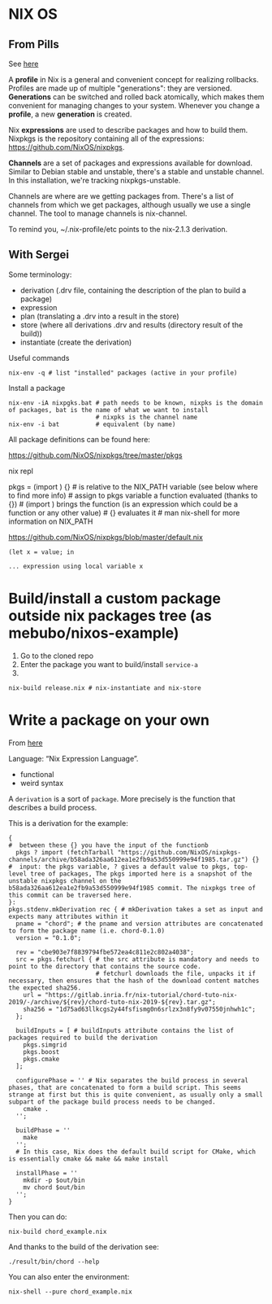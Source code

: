 # NIX OS

## From Pills

See [here](https://nixos.org/guides/nix-pills/)

A **profile** in Nix is a general and convenient concept for realizing rollbacks.
Profiles are made up of multiple "generations": they are versioned.
**Generations** can be switched and rolled back atomically, which makes them convenient for managing changes to your system. Whenever you change a **profile**, a new **generation** is created.

Nix **expressions** are used to describe packages and how to build them. Nixpkgs is the repository containing all of the expressions: https://github.com/NixOS/nixpkgs.

**Channels** are a set of packages and expressions available for download. Similar to Debian stable and unstable, there's a stable and unstable channel. In this installation, we're tracking nixpkgs-unstable.

Channels are where are we getting packages from. There's a list of channels from which we get packages, although usually we use a single channel. The tool to manage channels is nix-channel.

To remind you, ~/.nix-profile/etc points to the nix-2.1.3 derivation.



## With Sergei
Some terminology: 
- derivation (.drv file, containing the description of the plan to build a package)
- expression
- plan (translating a .drv into a result in the store)
- store (where all derivations .drv and results (directory result of the build))
- instantiate (create the derivation)



Useful commands

```
nix-env -q # list "installed" packages (active in your profile)
```


Install a package
```
nix-env -iA nixpgks.bat # path needs to be known, nixpks is the domain of packages, bat is the name of what we want to install
                        # nixpks is the channel name
nix-env -i bat          # equivalent (by name)
```

All package definitions can be found here: 

https://github.com/NixOS/nixpkgs/tree/master/pkgs


nix repl

pkgs = (import <nixpkgs>) {}   # <nixpkgs> is relative to the NIX_PATH variable (see below where to find more info)
                             # assign to pkgs variable a function evaluated (thanks to {})
                             # (import <nixpkgs>) brings the function (is an expression which could be a function or any other value)
                             # {} evaluates it
                             # man nix-shell for more information on NIX_PATH



https://github.com/NixOS/nixpkgs/blob/master/default.nix

```
(let x = value; in

... expression using local variable x
```



# Build/install a custom package outside nix packages tree (as mebubo/nixos-example)

1. Go to the cloned repo
2. Enter the package you want to build/install `service-a`
3. 
```
nix-build release.nix # nix-instantiate and nix-store
```

# Write a package on your own

From [here](https://nix-tutorial.gitlabpages.inria.fr/nix-tutorial/first-package.html)

Language: “Nix Expression Language”.
- functional
- weird syntax

A `derivation` is a sort of `package`. More precisely is the function that describes a build process.

This is a derivation for the example: 

```
{                                                                                                   #  between these {} you have the input of the functionb
  pkgs ? import (fetchTarball "https://github.com/NixOS/nixpkgs-channels/archive/b58ada326aa612ea1e2fb9a53d550999e94f1985.tar.gz") {} #  input: the pkgs variable, ? gives a default value to pkgs, top-level tree of packages, The pkgs imported here is a snapshot of the unstable nixpkgs channel on the b58ada326aa612ea1e2fb9a53d550999e94f1985 commit. The nixpkgs tree of this commit can be traversed here.
}:
pkgs.stdenv.mkDerivation rec { # mkDerivation takes a set as input and expects many attributes within it 
  pname = "chord"; # the pname and version attributes are concatenated to form the package name (i.e. chord-0.1.0)
  version = "0.1.0";

  rev = "cbe903e7f8839794fbe572ea4c811e2c802a4038";
  src = pkgs.fetchurl { # the src attribute is mandatory and needs to point to the directory that contains the source code.
                        # fetchurl downloads the file, unpacks it if necessary, then ensures that the hash of the download content matches the expected sha256.
    url = "https://gitlab.inria.fr/nix-tutorial/chord-tuto-nix-2019/-/archive/${rev}/chord-tuto-nix-2019-${rev}.tar.gz";
    sha256 = "1d75ad63llkcgs2y44fsfismg0n6srlzx3n8fy9v07550jnhwh1c";
  };

  buildInputs = [ # buildInputs attribute contains the list of packages required to build the derivation
    pkgs.simgrid
    pkgs.boost
    pkgs.cmake
  ];

  configurePhase = '' # Nix separates the build process in several phases, that are concatenated to form a build script. This seems strange at first but this is quite convenient, as usually only a small subpart of the package build process needs to be changed.
    cmake .
  '';

  buildPhase = ''
    make
  '';
  # In this case, Nix does the default build script for CMake, which is essentially cmake && make && make install

  installPhase = ''
    mkdir -p $out/bin
    mv chord $out/bin
  '';
}
```

Then you can do: 
```
nix-build chord_example.nix
```

And thanks to the build of the derivation see: 

```
./result/bin/chord --help
```

You can also enter the environment: 
```
nix-shell --pure chord_example.nix
```
